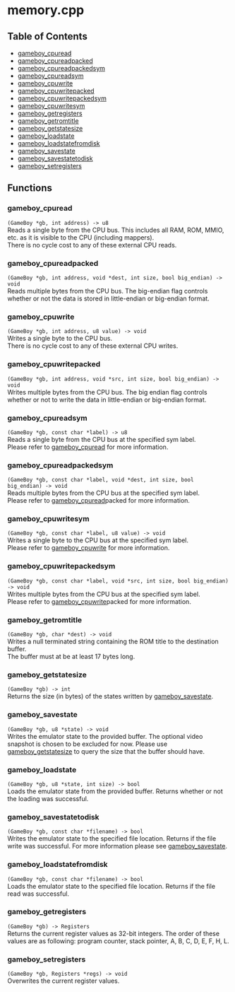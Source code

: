 # memory.cpp
## Table of Contents
- [gameboy_cpuread](#gameboy_cpuread)
- [gameboy_cpureadpacked](#gameboy_cpureadpacked)
- [gameboy_cpureadpackedsym](#gameboy_cpureadpackedsym)
- [gameboy_cpureadsym](#gameboy_cpureadsym)
- [gameboy_cpuwrite](#gameboy_cpuwrite)
- [gameboy_cpuwritepacked](#gameboy_cpuwritepacked)
- [gameboy_cpuwritepackedsym](#gameboy_cpuwritepackedsym)
- [gameboy_cpuwritesym](#gameboy_cpuwritesym)
- [gameboy_getregisters](#gameboy_getregisters)
- [gameboy_getromtitle](#gameboy_getromtitle)
- [gameboy_getstatesize](#gameboy_getstatesize)
- [gameboy_loadstate](#gameboy_loadstate)
- [gameboy_loadstatefromdisk](#gameboy_loadstatefromdisk)
- [gameboy_savestate](#gameboy_savestate)
- [gameboy_savestatetodisk](#gameboy_savestatetodisk)
- [gameboy_setregisters](#gameboy_setregisters)
## Functions
### gameboy_cpuread
`(GameBoy *gb, int address) -> u8`  
Reads a single byte from the CPU bus. This includes all RAM, ROM, MMIO, etc. as it is visible to the CPU (including mappers).  
There is no cycle cost to any of these external CPU reads.
### gameboy_cpureadpacked
`(GameBoy *gb, int address, void *dest, int size, bool big_endian) -> void`  
Reads multiple bytes from the CPU bus. The big-endian flag controls whether or not the data is stored in little-endian or big-endian format.
### gameboy_cpuwrite
`(GameBoy *gb, int address, u8 value) -> void`  
Writes a single byte to the CPU bus.  
There is no cycle cost to any of these external CPU writes.
### gameboy_cpuwritepacked
`(GameBoy *gb, int address, void *src, int size, bool big_endian) -> void`  
Writes multiple bytes from the CPU bus. The big endian flag controls whether or not to write the data in little-endian or big-endian format.
### gameboy_cpureadsym
`(GameBoy *gb, const char *label) -> u8`  
Reads a single byte from the CPU bus at the specified sym label.  
Please refer to [gameboy_cpuread](#gameboy_cpuread) for more information.
### gameboy_cpureadpackedsym
`(GameBoy *gb, const char *label, void *dest, int size, bool big_endian) -> void`  
Reads multiple bytes from the CPU bus at the specified sym label.  
Please refer to [gameboy_cpuread](#gameboy_cpuread)packed for more information.
### gameboy_cpuwritesym
`(GameBoy *gb, const char *label, u8 value) -> void`  
Writes a single byte to the CPU bus at the specified sym label.  
Please refer to [gameboy_cpuwrite](#gameboy_cpuwrite) for more information.
### gameboy_cpuwritepackedsym
`(GameBoy *gb, const char *label, void *src, int size, bool big_endian) -> void`  
Writes multiple bytes from the CPU bus at the specified sym label.  
Please refer to [gameboy_cpuwrite](#gameboy_cpuwrite)packed for more information.
### gameboy_getromtitle
`(GameBoy *gb, char *dest) -> void`  
Writes a null terminated string containing the ROM title to the destination buffer.  
The buffer must at be at least 17 bytes long.
### gameboy_getstatesize
`(GameBoy *gb) -> int`  
Returns the size (in bytes) of the states written by [gameboy_savestate](#gameboy_savestate).
### gameboy_savestate
`(GameBoy *gb, u8 *state) -> void`  
Writes the emulator state to the provided buffer. The optional video snapshot is chosen to be excluded for now. Please use [gameboy_getstatesize](#gameboy_getstatesize) to query the size that the buffer should have.
### gameboy_loadstate
`(GameBoy *gb, u8 *state, int size) -> bool`  
Loads the emulator state from the provided buffer. Returns whether or not the loading was successful.
### gameboy_savestatetodisk
`(GameBoy *gb, const char *filename) -> bool`  
Writes the emulator state to the specified file location. Returns if the file write was successful. For more information please see [gameboy_savestate](#gameboy_savestate).
### gameboy_loadstatefromdisk
`(GameBoy *gb, const char *filename) -> bool`  
Loads the emulator state to the specified file location. Returns if the file read was successful.
### gameboy_getregisters
`(GameBoy *gb) -> Registers`  
Returns the current register values as 32-bit integers. The order of these values are as following: program counter, stack pointer, A, B, C, D, E, F, H, L.
### gameboy_setregisters
`(GameBoy *gb, Registers *regs) -> void`  
Overwrites the current register values.
